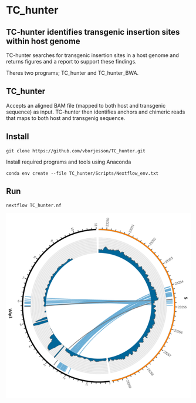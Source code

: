 # TC_hunter

## TC-hunter identifies transgenic insertion sites within host genome

TC-hunter searches for transgenic insertion sites in a host genome and returns figures and a report to support these findings. 

Theres two programs; TC_hunter and TC_hunter_BWA. 

## TC_hunter
Accepts an aligned BAM file (mapped to both host and transgenic sequence) as input. 
TC-hunter then identifies anchors and chimeric reads that maps to both host and transgenig sequence.         


## Install 

```
git clone https://github.com/vborjesson/TC_hunter.git
```

Install required programs and tools using Anaconda
```
conda env create --file TC_hunter/Scripts/Nextflow_env.txt
```

## Run 

```
nextflow TC_hunter.nf 
```

![](Plots/plot1.png)
